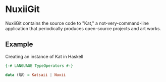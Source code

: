 # NuxiiGit

NuxiiGit contains the source code to "Kat," a not-very-command-line application that periodically produces open-source projects and art works.

## Example

Creating an instance of Kat in Haskell

```hs
{-# LANGUAGE TypeOperators #-}

data (🙀) = Katsaii | Nuxii
```
